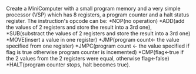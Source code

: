   Create a MiniComputer with a small program memory and a very simple processor (VSP) which has 8 registers, a program counter and a halt status register. The instruction's opcode can be:
*NOP(no operation)
*ADD(add the values of 2 registers and store the result into a 3rd one), 
*SUB(substract the values of 2 registers and store the result into a 3rd one)
*MOVE(insert a value in one register)
*JMP(program count<- the value specified from one register)
*JMPC(program count <- the value specified if flag is true otherwise program counter is incemented)
*CMP(flag<-true if the 2 values from the 2 registers were equal, otherwise flag<-false)
*HALT(program counter stops, halt becomes true).

